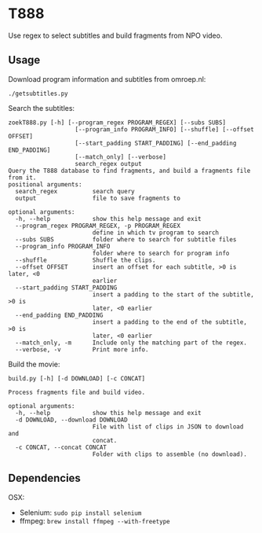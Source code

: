 T888
====

Use regex to select subtitles and build fragments from NPO video.

Usage
-----

Download program information and subtitles from omroep.nl:

	./getsubtitles.py

Search the subtitles:

	zoekT888.py [-h] [--program_regex PROGRAM_REGEX] [--subs SUBS]
	                   [--program_info PROGRAM_INFO] [--shuffle] [--offset OFFSET]
	                   [--start_padding START_PADDING] [--end_padding END_PADDING]
	                   [--match_only] [--verbose]
	                   search_regex output
	Query the T888 database to find fragments, and build a fragments file from it.
	positional arguments:
	  search_regex          search query
	  output                file to save fragments to

	optional arguments:
	  -h, --help            show this help message and exit
	  --program_regex PROGRAM_REGEX, -p PROGRAM_REGEX
	                        define in which tv program to search
	  --subs SUBS           folder where to search for subtitle files
	  --program_info PROGRAM_INFO
	                        folder where to search for program info
	  --shuffle             Shuffle the clips.
	  --offset OFFSET       insert an offset for each subtitle, >0 is later, <0
	                        earlier
	  --start_padding START_PADDING
	                        insert a padding to the start of the subtitle, >0 is
	                        later, <0 earlier
	  --end_padding END_PADDING
	                        insert a padding to the end of the subtitle, >0 is
	                        later, <0 earlier
	  --match_only, -m      Include only the matching part of the regex.
	  --verbose, -v         Print more info.

Build the movie:

	build.py [-h] [-d DOWNLOAD] [-c CONCAT]

	Process fragments file and build video.

	optional arguments:
	  -h, --help            show this help message and exit
	  -d DOWNLOAD, --download DOWNLOAD
	                        File with list of clips in JSON to download and
	                        concat.
	  -c CONCAT, --concat CONCAT
	                        Folder with clips to assemble (no download).

Dependencies
------------

OSX:

* Selenium: `sudo pip install selenium`
* ffmpeg: `brew install ffmpeg --with-freetype`
